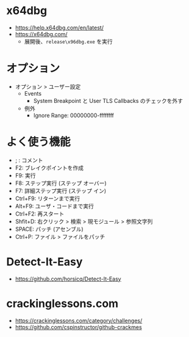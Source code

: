 # x64dbg
- https://help.x64dbg.com/en/latest/
- https://x64dbg.com/
  - 展開後、`release\x96dbg.exe` を実行
# オプション
- オプション > ユーザー設定
  - Events
    - System Breakpoint と User TLS Callbacks のチェックを外す
  - 例外
    - Ignore Range: 00000000-ffffffff
# よく使う機能
- ; : コメント
- F2: ブレイクポイントを作成
- F9: 実行
- F8: ステップ実行 (ステップ オーバー)
- F7: 詳細ステップ実行 (ステップ イン)
- Ctrl+F9: リターンまで実行
- Alt+F9: ユーザ・コードまで実行
- Ctrl+F2: 再スタート
- Shfit+D: 右クリック > 検索 > 現モジュール > 参照文字列
- SPACE: パッチ (アセンブル)
- Ctrl+P: ファイル > ファイルをパッチ
# Detect-It-Easy
- https://github.com/horsicq/Detect-It-Easy
# crackinglessons.com
- https://crackinglessons.com/category/challenges/
- https://github.com/cspinstructor/github-crackmes
